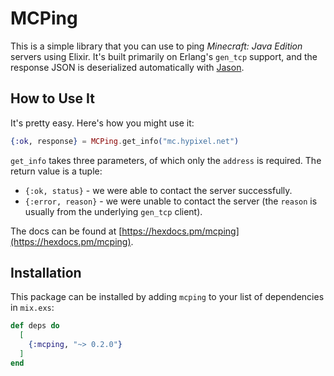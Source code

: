 # MCPing

This is a simple library that you can use to ping _Minecraft: Java Edition_ servers
using Elixir. It's built primarily on Erlang's `gen_tcp` support, and the response
JSON is deserialized automatically with [Jason](https://github.com/michalmuskala/jason).

## How to Use It

It's pretty easy. Here's how you might use it:

```elixir
{:ok, response} = MCPing.get_info("mc.hypixel.net")
```

`get_info` takes three parameters, of which only the `address` is required.
The return value is a tuple:

* `{:ok, status}` - we were able to contact the server successfully.
* `{:error, reason}` - we were unable to contact the server (the `reason` is usually from
  the underlying `gen_tcp` client).

The docs can be found at [https://hexdocs.pm/mcping](https://hexdocs.pm/mcping).

## Installation

This package can be installed by adding `mcping` to your list of dependencies in `mix.exs`:

```elixir
def deps do
  [
    {:mcping, "~> 0.2.0"}
  ]
end
```